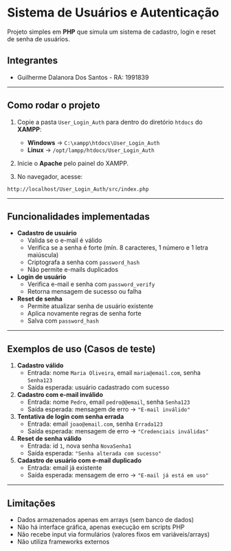 # Sistema de Usuários e Autenticação

Projeto simples em **PHP** que simula um sistema de cadastro, login e
reset de senha de usuários.

## Integrantes

-   Guilherme Dalanora Dos Santos - RA: 1991839

------------------------------------------------------------------------

##  Como rodar o projeto

1.  Copie a pasta `User_Login_Auth` para dentro do diretório `htdocs`
    do **XAMPP**:

    -   **Windows** → `C:\xampp\htdocs\User_Login_Auth`
    -   **Linux** → `/opt/lampp/htdocs/User_Login_Auth`

2.  Inicie o **Apache** pelo painel do XAMPP.

3.  No navegador, acesse:
```
http://localhost/User_Login_Auth/src/index.php
```

------------------------------------------------------------------------

##  Funcionalidades implementadas

-   **Cadastro de usuário**
    -   Valida se o e-mail é válido
    -   Verifica se a senha é forte (mín. 8 caracteres, 1 número e 1
        letra maiúscula)
    -   Criptografa a senha com `password_hash`
    -   Não permite e-mails duplicados
-   **Login de usuário**
    -   Verifica e-mail e senha com `password_verify`
    -   Retorna mensagem de sucesso ou falha
-   **Reset de senha**
    -   Permite atualizar senha de usuário existente
    -   Aplica novamente regras de senha forte
    -   Salva com `password_hash`

------------------------------------------------------------------------

##  Exemplos de uso (Casos de teste)

1.  **Cadastro válido**
    -   Entrada: nome `Maria Oliveira`, email `maria@email.com`, senha
        `Senha123`
    -   Saída esperada: usuário cadastrado com sucesso
2.  **Cadastro com e-mail inválido**
    -   Entrada: nome `Pedro`, email `pedro@@email`, senha `Senha123`
    -   Saída esperada: mensagem de erro → `"E-mail inválido"`
3.  **Tentativa de login com senha errada**
    -   Entrada: email `joao@email.com`, senha `Errada123`
    -   Saída esperada: mensagem de erro → `"Credenciais inválidas"`
4.  **Reset de senha válido**
    -   Entrada: id `1`, nova senha `NovaSenha1`
    -   Saída esperada: `"Senha alterada com sucesso"`
5.  **Cadastro de usuário com e-mail duplicado**
    -   Entrada: email já existente
    -   Saída esperada: mensagem de erro → `"E-mail já está em uso"`

------------------------------------------------------------------------

##  Limitações

-   Dados armazenados apenas em arrays (sem banco de dados)
-   Não há interface gráfica, apenas execução em scripts PHP
-   Não recebe input via formulários (valores fixos em variáveis/arrays)
-   Não utiliza frameworks externos
